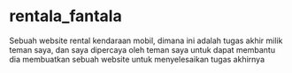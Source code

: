 # rentala_fantala
Sebuah website rental kendaraan mobil, dimana ini adalah tugas akhir milik teman saya, dan saya dipercaya oleh teman saya untuk dapat membantu dia membuatkan sebuah website untuk menyelesaikan tugas akhirnya
